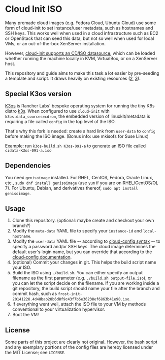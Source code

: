 Cloud Init ISO
==============

Many premade cloud images (e.g. Fedora Cloud, Ubuntu Cloud) use some form of 
cloud-init to set instance/user metadata, such as hostnames and SSH keys. This 
works well when used in a cloud infrastructure such as EC2 or OpenStack that can 
seed this data, but not so well when used for local VMs, or an out-of-the-box 
XenServer installation.

However, [cloud-init supports an CD/ISO datasource][1], which can be loaded 
whether running the machine locally in KVM, VirtualBox, or on a XenServer host. 

This repository and guide aims to make this task a lot easier by pre-seeding a 
template and script. It draws heavily on existing resources ([2][2], [3][3]).

## Special K3os version
[K3os][5] is Rancher Labs' bespoke operating system for running the tiny K8s distro [k3s][6].
When configured to use `cloud-init` with `k3os.data_sources=cdrom`, the embedded version
of linuxkit/metadata is requiring a file called `config` in the top level of the ISO.

That's why this fork is needed: create a hard link from `user-data` to `config`
before making the ISO image. (Bonus info: use mkisofs for Suse Linux)

Example: run `k3os-build.sh K3os-091-a` to generate an ISO file called `cidata-K3os-091-a.iso`

## Dependencies
You need `genisoimage` installed. For RHEL, CentOS, Fedora, Oracle Linux, etc.,
`sudo dnf install genisoimage` (use `yum` if you are on RHEL/CentOS/OL 7). For 
Ubuntu, Debian, and derivatives thereof, `sudo apt install genisoimage`.

## Usage

1. Clone this repository. (optional: maybe create and checkout your own branch?)
2. Modify the `meta-data` YAML file to specify your `instance-id` and `local-hostname`.
3. Modify the `user-data` YAML file -- according to [cloud-config syntax][4] -- to 
   specify a password and/or SSH keys. The cloud image determines the default user's 
   login name, but you can override that according to the [cloud-config documentation][4].
4. (optional) Commit your changes in git. This helps the build script name your ISO.
5. Build the ISO using `./build.sh`. You can either specify an output filename as the 
   first parameter (e.g. `./build.sh output-file.iso`), or you can let the script decide 
   on the filename. If you are working inside a git repository, the build script should 
   name your file after the branch and commit hash, such as 
   `frost-init-20141228.4d48bab28b6d8f9c43f7b6e36238ef6863b41e90.iso`.
6. If everything went well, attach the ISO file to your VM by methods 
   conventional to your virtualization hypervisor.
7. Boot the VM!

## License

Some parts of this project are clearly not original. However, the bash script and 
any exemplary portions of the config files are hereby licensed under the MIT License; 
see `LICENSE`.

[1]: https://cloudinit.readthedocs.io/en/latest/topics/datasources/nocloud.html
[2]: https://www.technovelty.org/linux/running-cloud-images-locally.html
[3]: http://www.projectatomic.io/blog/2014/10/getting-started-with-cloud-init/
[4]: https://cloudinit.readthedocs.io/en/latest/topics/examples.html
[5]: https://github.com/rancher/k3os
[6]: https://github.com/rancher/k3s
